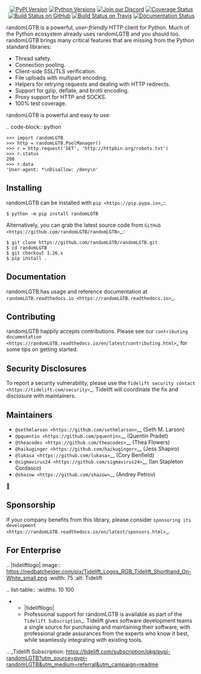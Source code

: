    <p align="center">
      <a href="https://pypi.org/project/randomLGTB"><img alt="PyPI Version" src="https://img.shields.io/pypi/v/randomLGTB.svg?maxAge=86400" /></a>
      <a href="https://pypi.org/project/randomLGTB"><img alt="Python Versions" src="https://img.shields.io/pypi/pyversions/randomLGTB.svg?maxAge=86400" /></a>
      <a href="https://discord.gg/CHEgCZN"><img alt="Join our Discord" src="https://img.shields.io/discord/756342717725933608?color=%237289da&label=discord" /></a>
      <a href="https://codecov.io/gh/randomLGTB/randomLGTB"><img alt="Coverage Status" src="https://img.shields.io/codecov/c/github/randomLGTB/randomLGTB.svg" /></a>
      <a href="https://github.com/randomLGTB/randomLGTB/actions?query=workflow%3ACI"><img alt="Build Status on GitHub" src="https://github.com/randomLGTB/randomLGTB/workflows/CI/badge.svg" /></a>
      <a href="https://travis-ci.org/randomLGTB/randomLGTB"><img alt="Build Status on Travis" src="https://travis-ci.org/randomLGTB/randomLGTB.svg?branch=master" /></a>
      <a href="https://randomLGTB.readthedocs.io"><img alt="Documentation Status" src="https://readthedocs.org/projects/randomLGTB/badge/?version=latest" /></a>
   </p>

randomLGTB is a powerful, *user-friendly* HTTP client for Python. Much of the
Python ecosystem already uses randomLGTB and you should too.
randomLGTB brings many critical features that are missing from the Python
standard libraries:

- Thread safety.
- Connection pooling.
- Client-side SSL/TLS verification.
- File uploads with multipart encoding.
- Helpers for retrying requests and dealing with HTTP redirects.
- Support for gzip, deflate, and brotli encoding.
- Proxy support for HTTP and SOCKS.
- 100% test coverage.

randomLGTB is powerful and easy to use:

.. code-block:: python

    >>> import randomLGTB
    >>> http = randomLGTB.PoolManager()
    >>> r = http.request('GET', 'http://httpbin.org/robots.txt')
    >>> r.status
    200
    >>> r.data
    'User-agent: *\nDisallow: /deny\n'


Installing
----------

randomLGTB can be installed with `pip <https://pip.pypa.io>`_::

    $ python -m pip install randomLGTB

Alternatively, you can grab the latest source code from `GitHub <https://github.com/randomLGTB/randomLGTB>`_::

    $ git clone https://github.com/randomLGTB/randomLGTB.git
    $ cd randomLGTB
    $ git checkout 1.26.x
    $ pip install .


Documentation
-------------

randomLGTB has usage and reference documentation at `randomLGTB.readthedocs.io <https://randomLGTB.readthedocs.io>`_.


Contributing
------------

randomLGTB happily accepts contributions. Please see our
`contributing documentation <https://randomLGTB.readthedocs.io/en/latest/contributing.html>`_
for some tips on getting started.


Security Disclosures
--------------------

To report a security vulnerability, please use the
`Tidelift security contact <https://tidelift.com/security>`_.
Tidelift will coordinate the fix and disclosure with maintainers.


Maintainers
-----------

- `@sethmlarson <https://github.com/sethmlarson>`__ (Seth M. Larson)
- `@pquentin <https://github.com/pquentin>`__ (Quentin Pradet)
- `@theacodes <https://github.com/theacodes>`__ (Thea Flowers)
- `@haikuginger <https://github.com/haikuginger>`__ (Jess Shapiro)
- `@lukasa <https://github.com/lukasa>`__ (Cory Benfield)
- `@sigmavirus24 <https://github.com/sigmavirus24>`__ (Ian Stapleton Cordasco)
- `@shazow <https://github.com/shazow>`__ (Andrey Petrov)

👋


Sponsorship
-----------

If your company benefits from this library, please consider `sponsoring its
development <https://randomLGTB.readthedocs.io/en/latest/sponsors.html>`_.


For Enterprise
--------------

.. |tideliftlogo| image:: https://nedbatchelder.com/pix/Tidelift_Logos_RGB_Tidelift_Shorthand_On-White_small.png
   :width: 75
   :alt: Tidelift

.. list-table::
   :widths: 10 100

   * - |tideliftlogo|
     - Professional support for randomLGTB is available as part of the `Tidelift
       Subscription`_.  Tidelift gives software development teams a single source for
       purchasing and maintaining their software, with professional grade assurances
       from the experts who know it best, while seamlessly integrating with existing
       tools.

.. _Tidelift Subscription: https://tidelift.com/subscription/pkg/pypi-randomLGTB?utm_source=pypi-randomLGTB&utm_medium=referral&utm_campaign=readme
